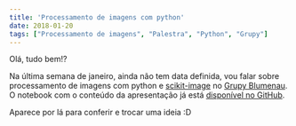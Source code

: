 ```yaml
---
title: 'Processamento de imagens com python'
date: 2018-01-20
tags: ["Processamento de imagens", "Palestra", "Python", "Grupy"]
---
```


Olá, tudo bem!?

Na última semana de janeiro, ainda não tem data definida, vou falar sobre processamento de imagens com python e [scikit-image](http://scikit-image.org/) no [Grupy Blumenau](https://www.meetup.com/hackerspaceblumenau/events/trlwpnyxcbkc/).
O notebook com o conteúdo da apresentação já está [disponível no GitHub](https://github.com/ejulio/talks/blob/master/processamento-imagens-python/Processamento%20de%20imagens%20com%20python.ipynb).

Aparece por lá para conferir e trocar uma ideia :D

